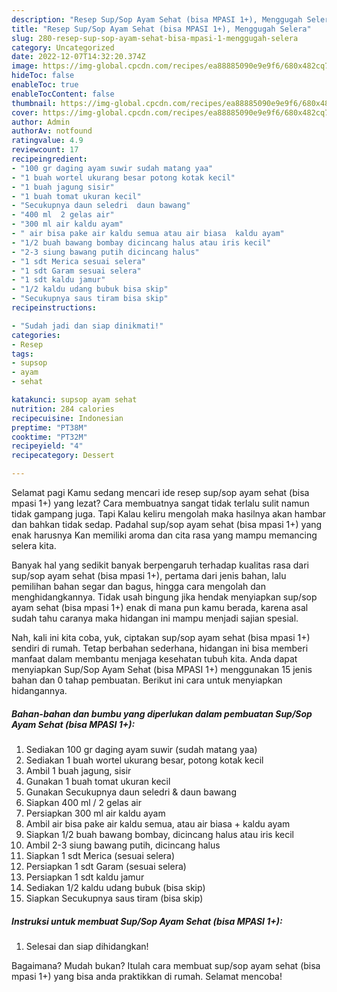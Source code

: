 ```yaml
---
description: "Resep Sup/Sop Ayam Sehat (bisa MPASI 1+), Menggugah Selera"
title: "Resep Sup/Sop Ayam Sehat (bisa MPASI 1+), Menggugah Selera"
slug: 280-resep-sup-sop-ayam-sehat-bisa-mpasi-1-menggugah-selera
category: Uncategorized
date: 2022-12-07T14:32:20.374Z
image: https://img-global.cpcdn.com/recipes/ea88885090e9e9f6/680x482cq70/supsop-ayam-sehat-bisa-mpasi-1-foto-resep-utama.jpg
hideToc: false
enableToc: true
enableTocContent: false
thumbnail: https://img-global.cpcdn.com/recipes/ea88885090e9e9f6/680x482cq70/supsop-ayam-sehat-bisa-mpasi-1-foto-resep-utama.jpg
cover: https://img-global.cpcdn.com/recipes/ea88885090e9e9f6/680x482cq70/supsop-ayam-sehat-bisa-mpasi-1-foto-resep-utama.jpg
author: Admin
authorAv: notfound
ratingvalue: 4.9
reviewcount: 17
recipeingredient:
- "100 gr daging ayam suwir sudah matang yaa"
- "1 buah wortel ukurang besar potong kotak kecil"
- "1 buah jagung sisir"
- "1 buah tomat ukuran kecil"
- "Secukupnya daun seledri  daun bawang"
- "400 ml  2 gelas air"
- "300 ml air kaldu ayam"
- " air bisa pake air kaldu semua atau air biasa  kaldu ayam"
- "1/2 buah bawang bombay dicincang halus atau iris kecil"
- "2-3 siung bawang putih dicincang halus"
- "1 sdt Merica sesuai selera"
- "1 sdt Garam sesuai selera"
- "1 sdt kaldu jamur"
- "1/2 kaldu udang bubuk bisa skip"
- "Secukupnya saus tiram bisa skip"
recipeinstructions:

- "Sudah jadi dan siap dinikmati!"
categories:
- Resep
tags:
- supsop
- ayam
- sehat

katakunci: supsop ayam sehat 
nutrition: 284 calories
recipecuisine: Indonesian
preptime: "PT38M"
cooktime: "PT32M"
recipeyield: "4"
recipecategory: Dessert

---
```



Selamat pagi Kamu sedang mencari ide resep sup/sop ayam sehat (bisa mpasi 1+) yang lezat? Cara membuatnya sangat tidak terlalu sulit namun tidak gampang juga. Tapi Kalau keliru mengolah maka hasilnya akan hambar dan bahkan tidak sedap. Padahal sup/sop ayam sehat (bisa mpasi 1+) yang enak harusnya Kan memiliki aroma dan cita rasa yang mampu memancing selera kita.


Banyak hal yang sedikit banyak berpengaruh terhadap kualitas rasa dari sup/sop ayam sehat (bisa mpasi 1+), pertama dari jenis bahan, lalu pemilihan bahan segar dan bagus, hingga cara mengolah dan menghidangkannya. Tidak usah bingung jika hendak menyiapkan sup/sop ayam sehat (bisa mpasi 1+) enak di mana pun kamu berada, karena asal sudah tahu caranya maka hidangan ini mampu menjadi sajian spesial.




Nah, kali ini kita coba, yuk, ciptakan sup/sop ayam sehat (bisa mpasi 1+) sendiri di rumah. Tetap berbahan sederhana, hidangan ini bisa memberi manfaat dalam membantu menjaga kesehatan tubuh kita. Anda dapat menyiapkan Sup/Sop Ayam Sehat (bisa MPASI 1+) menggunakan 15 jenis bahan dan 0 tahap pembuatan. Berikut ini cara untuk menyiapkan hidangannya.

<!--inarticleads1-->

##### Bahan-bahan dan bumbu yang diperlukan dalam pembuatan Sup/Sop Ayam Sehat (bisa MPASI 1+):

1. Sediakan 100 gr daging ayam suwir (sudah matang yaa)
1. Sediakan 1 buah wortel ukurang besar, potong kotak kecil
1. Ambil 1 buah jagung, sisir
1. Gunakan 1 buah tomat ukuran kecil
1. Gunakan Secukupnya daun seledri &amp; daun bawang
1. Siapkan 400 ml / 2 gelas air
1. Persiapkan 300 ml air kaldu ayam
1. Ambil  air bisa pake air kaldu semua, atau air biasa + kaldu ayam
1. Siapkan 1/2 buah bawang bombay, dicincang halus atau iris kecil
1. Ambil 2-3 siung bawang putih, dicincang halus
1. Siapkan 1 sdt Merica (sesuai selera)
1. Persiapkan 1 sdt Garam (sesuai selera)
1. Persiapkan 1 sdt kaldu jamur
1. Sediakan 1/2 kaldu udang bubuk (bisa skip)
1. Siapkan Secukupnya saus tiram (bisa skip)




<!--inarticleads2-->

##### Instruksi untuk membuat Sup/Sop Ayam Sehat (bisa MPASI 1+):


1. Selesai dan siap dihidangkan!



Bagaimana? Mudah bukan? Itulah cara membuat sup/sop ayam sehat (bisa mpasi 1+) yang bisa anda praktikkan di rumah. Selamat mencoba!

